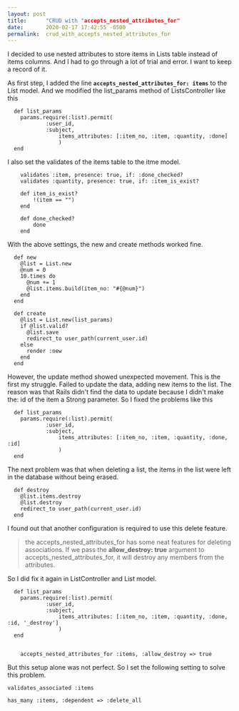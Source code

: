 ```yaml
---
layout: post
title:      "CRUD with "accepts_nested_attributes_for"
date:       2020-02-17 17:42:55 -0500
permalink:  crud_with_accepts_nested_attributes_for
---
```




I decided to use nested attributes to store items in Lists table instead of items columns.  And I had to go through a lot of trial and error. I want to keep a record of it.

As  first step, I added the line **`accepts_nested_attributes_for: items`** to the List model. And we modified the list_params method of ListsController like this

```
  def list_params
    params.require(:list).permit(
		    :user_id, 
		    :subject, 
				items_attributes: [:item_no, :item, :quantity, :done]
				)
  end 
```

I also set the validates of the items table to the itme model.

```
    validates :item, presence: true, if: :done_checked?
    validates :quantity, presence: true, if: :item_is_exist?

    def item_is_exist?
        !(item == "") 
    end

    def done_checked?
        done
    end
```

With the above settings, the new and create methods worked fine.

```
  def new
    @list = List.new
    @num = 0
    10.times do
      @num += 1
      @list.items.build(item_no: "#{@num}")
    end
  end

  def create
    @list = List.new(list_params)
    if @list.valid?
      @list.save
      redirect_to user_path(current_user.id)
    else
      render :new
    end
  end
```

However, the update method showed unexpected movement. This is the first my struggle. Failed to update the data, adding new items to the list. The reason was that Rails didn't find the data to update because I didn't make the: id of the item a Strong parameter. So I fixed the problems like this

```
  def list_params
    params.require(:list).permit(
		    :user_id, 
		    :subject, 
				items_attributes: [:item_no, :item, :quantity, :done, :id]
				)
  end 
```

The next problem was that when deleting a list, the items in the list were left in the database without being erased.

```
  def destroy
    @list.items.destroy
    @list.destroy
    redirect_to user_path(current_user.id)
  end
```

I found out that another configuration is required to use this delete feature.

> the accepts_nested_attributes_for has some neat features for deleting associations. If we pass the **allow_destroy: true** argument to accepts_nested_attributes_for, it will destroy any members from the attributes.
> 

So I did fix it again in ListController and List model.

```
  def list_params
    params.require(:list).permit(
		    :user_id, 
		    :subject, 
				items_attributes: [:item_no, :item, :quantity, :done, :id, '_destroy']
				)
  end 
	
	
	accepts_nested_attributes_for :items, :allow_destroy => true
```

But this setup alone was not perfect.
So I set the following setting to solve this problem.

```
validates_associated :items
```

```
has_many :items, :dependent => :delete_all
```

